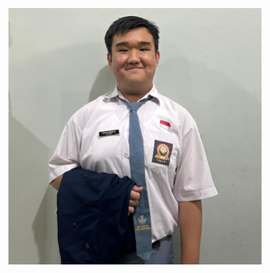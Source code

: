 ![alt text](https://github.com/janicecarissa29/LYCEUM-Team/blob/main/public/profile1.jpeg?raw=true)
